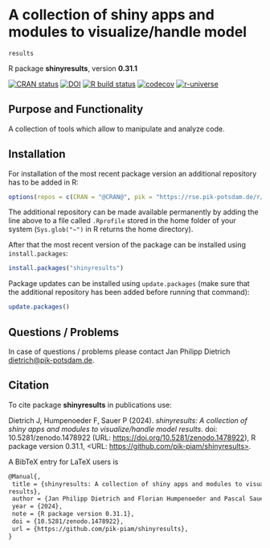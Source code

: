 # A collection of shiny apps and modules to visualize/handle model
    results

R package **shinyresults**, version **0.31.1**

[![CRAN status](https://www.r-pkg.org/badges/version/shinyresults)](https://cran.r-project.org/package=shinyresults) [![DOI](https://zenodo.org/badge/DOI/10.5281/zenodo.1478922.svg)](https://doi.org/10.5281/zenodo.1478922) [![R build status](https://github.com/pik-piam/shinyresults/workflows/check/badge.svg)](https://github.com/pik-piam/shinyresults/actions) [![codecov](https://codecov.io/gh/pik-piam/shinyresults/branch/master/graph/badge.svg)](https://app.codecov.io/gh/pik-piam/shinyresults) [![r-universe](https://pik-piam.r-universe.dev/badges/shinyresults)](https://pik-piam.r-universe.dev/builds)

## Purpose and Functionality

A collection of tools which allow to manipulate and analyze
    code.


## Installation

For installation of the most recent package version an additional repository has to be added in R:

```r
options(repos = c(CRAN = "@CRAN@", pik = "https://rse.pik-potsdam.de/r/packages"))
```
The additional repository can be made available permanently by adding the line above to a file called `.Rprofile` stored in the home folder of your system (`Sys.glob("~")` in R returns the home directory).

After that the most recent version of the package can be installed using `install.packages`:

```r 
install.packages("shinyresults")
```

Package updates can be installed using `update.packages` (make sure that the additional repository has been added before running that command):

```r 
update.packages()
```

## Questions / Problems

In case of questions / problems please contact Jan Philipp Dietrich <dietrich@pik-potsdam.de>.

## Citation

To cite package **shinyresults** in publications use:

Dietrich J, Humpenoeder F, Sauer P (2024). _shinyresults: A collection of shiny apps and modules to visualize/handle model results_. doi: 10.5281/zenodo.1478922 (URL: https://doi.org/10.5281/zenodo.1478922), R package version 0.31.1, <URL: https://github.com/pik-piam/shinyresults>.

A BibTeX entry for LaTeX users is

 ```latex
@Manual{,
  title = {shinyresults: A collection of shiny apps and modules to visualize/handle model
results},
  author = {Jan Philipp Dietrich and Florian Humpenoeder and Pascal Sauer},
  year = {2024},
  note = {R package version 0.31.1},
  doi = {10.5281/zenodo.1478922},
  url = {https://github.com/pik-piam/shinyresults},
}
```
